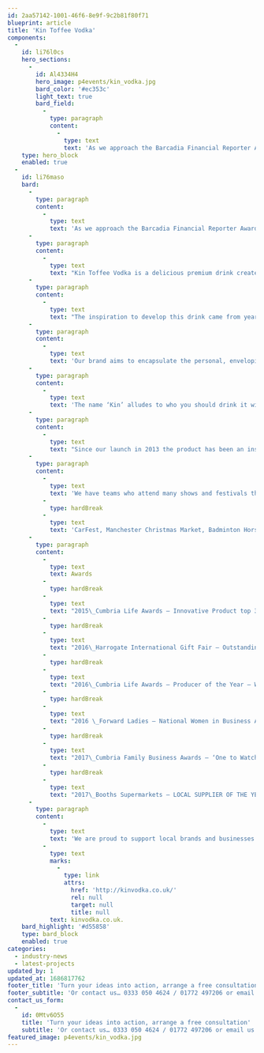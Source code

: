```yaml
---
id: 2aa57142-1001-46f6-8e9f-9c2b81f80f71
blueprint: article
title: 'Kin Toffee Vodka'
components:
  -
    id: li76l0cs
    hero_sections:
      -
        id: Al4334H4
        hero_image: p4events/kin_vodka.jpg
        bard_color: '#ec353c'
        light_text: true
        bard_field:
          -
            type: paragraph
            content:
              -
                type: text
                text: 'As we approach the Barcadia Financial Reporter Awards 2019, I thought It would be good to showcase on our blog some of the local brands we’re in compassing in the…'
    type: hero_block
    enabled: true
  -
    id: li76maso
    bard:
      -
        type: paragraph
        content:
          -
            type: text
            text: 'As we approach the Barcadia Financial Reporter Awards 2019, I thought It would be good to showcase on our blog some of the local brands we’re in compassing in the event. One in particular caught my eye at a local trade fair and that was Kin Toffee Vodka, created in the English Lake District. Here’s a few words from founder Judith:'
      -
        type: paragraph
        content:
          -
            type: text
            text: "Kin Toffee Vodka is a delicious premium drink created by me, Judith Wren in the heart of the English Lake District. Kin is a rich, blend of caramel, vanilla and toffee flavours which are hosted by a British distilled vodka, with the delicious toffee being the leading flavour. It has an abv of 20.3% which mean that it is a beautiful drink in its own right, not necessarily needing to be mixed.\_ It is gluten, dairy free, GMO free and vegan."
      -
        type: paragraph
        content:
          -
            type: text
            text: "The inspiration to develop this drink came from years skiing in the French Alps, where versions of Toffee Vodka are very popular. Once I had tasted it there was no going back! I came home and made my own version which I gave to friends and family for presents and just to enjoy, for over 6 years….lucky them!\_ I first thought about make a small business from the product when working for a children’s’ charity and as staff we were doing some fundraising. So, I took in my sticky toffee puddings and my newly discovered toffee vodka and it went down a storm – I had orders coming out of my ears, so it got me thinking that there may be a business here. From there I did all the regulation stuff and in December 2013 we produced our first bottles."
      -
        type: paragraph
        content:
          -
            type: text
            text: 'Our brand aims to encapsulate the personal, enveloping warmth and welcome, the premium quality with a touch of fun and a representation of our heritage – our base in the Lakes and our inspiration in the Alps.'
      -
        type: paragraph
        content:
          -
            type: text
            text: 'The name ‘Kin’ alludes to who you should drink it with – friends and family, the black label is the Lakeland slate and the bird is a wren – my surname.'
      -
        type: paragraph
        content:
          -
            type: text
            text: "Since our launch in 2013 the product has been an instant hit across a variety of markets.\_ The demographic of the consumer is very wide ranging, with the under 30’s drinking it as ‘shots’ or mixing with coke or similar. The older age groups enjoy it as a straight drink, chilled or as a cocktail eg Kir Royal in prosecco / champagne or just a warming treat.\_ We have therefore a very wide appeal across all age ranges."
      -
        type: paragraph
        content:
          -
            type: text
            text: 'We have teams who attend many shows and festivals through the year, over 250 across the whole of the UK in 2017 these include:'
          -
            type: hardBreak
          -
            type: text
            text: 'CarFest, Manchester Christmas Market, Badminton Horse Trails, Wimbledon Food festival, BBC Good Food Shows, Foodies Festivals and many more'
      -
        type: paragraph
        content:
          -
            type: text
            text: Awards
          -
            type: hardBreak
          -
            type: text
            text: "2015\_Cumbria Life Awards – Innovative Product top 3 finalist"
          -
            type: hardBreak
          -
            type: text
            text: "2016\_Harrogate International Gift Fair – Outstanding product – WINNER"
          -
            type: hardBreak
          -
            type: text
            text: "2016\_Cumbria Life Awards – Producer of the Year – WINNER"
          -
            type: hardBreak
          -
            type: text
            text: "2016 \_Forward Ladies – National Women in Business Awards – REGIONAL WINNER (North West, Ireland, Wales & Isle of Man)"
          -
            type: hardBreak
          -
            type: text
            text: "2017\_Cumbria Family Business Awards – ‘One to Watch’"
          -
            type: hardBreak
          -
            type: text
            text: "2017\_Booths Supermarkets – LOCAL SUPPLIER OF THE YEAR"
      -
        type: paragraph
        content:
          -
            type: text
            text: 'We are proud to support local brands and businesses across our our events and look forward to feedback on the toffee vodka shots we’ll be creating with the Kin product. For more information on Kin Vodka, check out their website '
          -
            type: text
            marks:
              -
                type: link
                attrs:
                  href: 'http://kinvodka.co.uk/'
                  rel: null
                  target: null
                  title: null
            text: kinvodka.co.uk.
    bard_highlight: '#d55858'
    type: bard_block
    enabled: true
categories:
  - industry-news
  - latest-projects
updated_by: 1
updated_at: 1686817762
footer_title: 'Turn your ideas into action, arrange a free consultation'
footer_subtitle: 'Or contact us… 0333 050 4624 / 01772 497206 or email us: info@p4events.co.uk'
contact_us_form:
  -
    id: 0Mtv6O55
    title: 'Turn your ideas into action, arrange a free consultation'
    subtitle: 'Or contact us… 0333 050 4624 / 01772 497206 or email us: info@p4events.co.uk'
featured_image: p4events/kin_vodka.jpg
---
```

